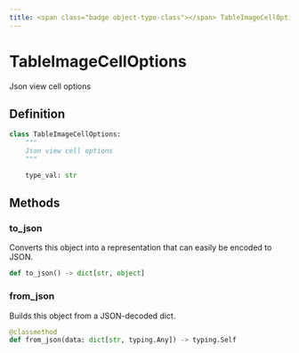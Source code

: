 ```yaml
---
title: <span class="badge object-type-class"></span> TableImageCellOptions
---
```

# <span class="badge object-type-class"></span> TableImageCellOptions

Json view cell options

## Definition

```python
class TableImageCellOptions:
    """
    Json view cell options
    """

    type_val: str
```
## Methods

### <span class="badge object-method"></span> to_json

Converts this object into a representation that can easily be encoded to JSON.

```python
def to_json() -> dict[str, object]
```

### <span class="badge object-method"></span> from_json

Builds this object from a JSON-decoded dict.

```python
@classmethod
def from_json(data: dict[str, typing.Any]) -> typing.Self
```

